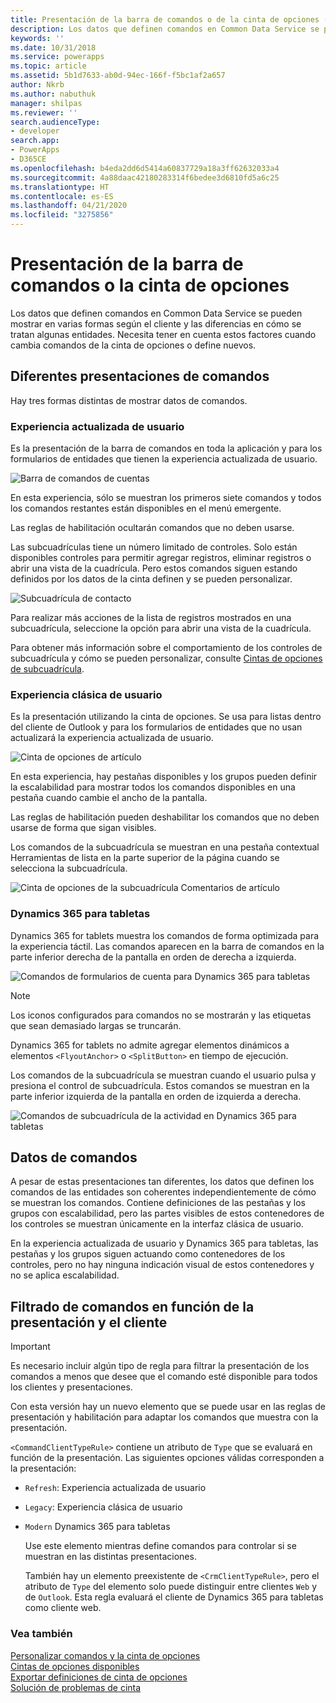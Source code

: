 ```yaml
---
title: Presentación de la barra de comandos o de la cinta de opciones (aplicaciones basadas en modelos) | Microsoft Docs
description: Los datos que definen comandos en Common Data Service se pueden mostrar en varias formas según el cliente y las diferencias en cómo se tratan algunas entidades. Necesita tener en cuenta estos factores cuando cambia comandos de la cinta de opciones o define nuevos.
keywords: ''
ms.date: 10/31/2018
ms.service: powerapps
ms.topic: article
ms.assetid: 5b1d7633-ab0d-94ec-166f-f5bc1af2a657
author: Nkrb
ms.author: nabuthuk
manager: shilpas
ms.reviewer: ''
search.audienceType:
- developer
search.app:
- PowerApps
- D365CE
ms.openlocfilehash: b4eda2dd6d5414a60837729a18a3ff62632033a4
ms.sourcegitcommit: 4a88daac42180283314f6bedee3d6810fd5a6c25
ms.translationtype: HT
ms.contentlocale: es-ES
ms.lasthandoff: 04/21/2020
ms.locfileid: "3275856"
---
```

# <a name="command-bar-or-ribbon-presentation"></a>Presentación de la barra de comandos o la cinta de opciones

<!-- https://docs.microsoft.com/dynamics365/customer-engagement/developer/customize-dev/command-bar-ribbon-presentation -->

Los datos que definen comandos en Common Data Service se pueden mostrar en varias formas según el cliente y las diferencias en cómo se tratan algunas entidades. Necesita tener en cuenta estos factores cuando cambia comandos de la cinta de opciones o define nuevos.
  
<a name="BKMK_DifferentPresentations"></a>   
## <a name="different-presentations-of-commands"></a>Diferentes presentaciones de comandos  
 Hay tres formas distintas de mostrar datos de comandos.  
  
### <a name="updated-user-experience"></a>Experiencia actualizada de usuario  
 Es la presentación de la barra de comandos en toda la aplicación y para los formularios de entidades que tienen la experiencia actualizada de usuario.  
  
 ![Barra de comandos de cuentas](media/customization-account-grid-command-bar.PNG "Barra de comandos de cuentas en Dynamics 365")
  
 En esta experiencia, sólo se muestran los primeros siete comandos y todos los comandos restantes están disponibles en el menú emergente.  
  
 Las reglas de habilitación ocultarán comandos que no deben usarse.  
  
 Las subcuadrículas tiene un número limitado de controles. Solo están disponibles controles para permitir agregar registros, eliminar registros o abrir una vista de la cuadrícula. Pero estos comandos siguen estando definidos por los datos de la cinta definen y se pueden personalizar.  
  
 ![Subcuadrícula de contacto](media/customization-contract-subgrid.PNG "Subcuadrícula de contacto en Dynamics 365")  
  
 Para realizar más acciones de la lista de registros mostrados en una subcuadrícula, seleccione la opción para abrir una vista de la cuadrícula.  
  
 Para obtener más información sobre el comportamiento de los controles de subcuadrícula y cómo se pueden personalizar, consulte [Cintas de opciones de subcuadrícula](/dynamics365/customer-engagement/developer/customize-dev/ribbons-available-microsoft-dynamics-365#BKMK_SubGridRibbons).  
  
### <a name="classic-user-experience"></a>Experiencia clásica de usuario  
 Es la presentación utilizando la cinta de opciones. Se usa para listas dentro del cliente de Outlook y para los formularios de entidades que no usan actualizará la experiencia actualizada de usuario.  
  
 ![Cinta de opciones de artículo](media/customization-article-ribbon.PNG "Cinta de opciones de artículo en Dynamics 365")  
  
 En esta experiencia, hay pestañas disponibles y los grupos pueden definir la escalabilidad para mostrar todos los comandos disponibles en una pestaña cuando cambie el ancho de la pantalla.  
  
 Las reglas de habilitación pueden deshabilitar los comandos que no deben usarse de forma que sigan visibles.  
  
 Los comandos de la subcuadrícula se muestran en una pestaña contextual Herramientas de lista en la parte superior de la página cuando se selecciona la subcuadrícula.  
  
 ![Cinta de opciones de la subcuadrícula Comentarios de artículo](media/customization-article-comments-subgrid-ribbon.PNG "Cinta de opciones de la subcuadrícula Comentarios de artículo en Dynamics 365")  
  
<a name="BKMK_CRMForTablets"></a>   
### <a name="dynamics-365-for-tablets"></a>Dynamics 365 para tabletas  
 Dynamics 365 for tablets muestra los comandos de forma optimizada para la experiencia táctil. Las comandos aparecen en la barra de comandos en la parte inferior derecha de la pantalla en orden de derecha a izquierda.  
  
 ![Comandos de formularios de cuenta para Dynamics 365 para tabletas](media/customization-nobile-app-account-form-command.PNG "Comandos de formularios de cuenta para Dynamics 365 para tabletas")  
  
> [!NOTE]
>  Los iconos configurados para comandos no se mostrarán y las etiquetas que sean demasiado largas se truncarán.  
> 
> Dynamics 365 for tablets no admite agregar elementos dinámicos a elementos `<FlyoutAnchor>` o `<SplitButton>` en tiempo de ejecución.  
  
 Los comandos de la subcuadrícula se muestran cuando el usuario pulsa y presiona el control de subcuadrícula. Estos comandos se muestran en la parte inferior izquierda de la pantalla en orden de izquierda a derecha.  
  
 ![Comandos de subcuadrícula de la actividad en Dynamics 365 para tabletas](media/customization-mobile-app-activity-subgrid.PNG "Comandos de subcuadrícula de la actividad en Dynamics 365 para tabletas")  
  
<a name="BKMK_CommandData"></a>   
## <a name="command-data"></a>Datos de comandos  
 A pesar de estas presentaciones tan diferentes, los datos que definen los comandos de las entidades son coherentes independientemente de cómo se muestran los comandos. Contiene definiciones de las pestañas y los grupos con escalabilidad, pero las partes visibles de estos contenedores de los controles se muestran únicamente en la interfaz clásica de usuario.  
  
 En la experiencia actualizada de usuario y Dynamics 365 para tabletas, las pestañas y los grupos siguen actuando como contenedores de los controles, pero no hay ninguna indicación visual de estos contenedores y no se aplica escalabilidad.  
  
<a name="BKMK_FilteringCommands"></a>   
## <a name="filtering-commands-based-on-presentation-and-client"></a>Filtrado de comandos en función de la presentación y el cliente  
  
> [!IMPORTANT]
>  Es necesario incluir algún tipo de regla para filtrar la presentación de los comandos a menos que desee que el comando esté disponible para todos los clientes y presentaciones.  
  
 Con esta versión hay un nuevo elemento que se puede usar en las reglas de presentación y habilitación para adaptar los comandos que muestra con la presentación.  
  
 `<CommandClientTypeRule>` contiene un atributo de `Type` que se evaluará en función de la presentación. Las siguientes opciones válidas corresponden a la presentación:  
  
- `Refresh`: Experiencia actualizada de usuario  
  
- `Legacy`: Experiencia clásica de usuario  
  
- `Modern` Dynamics 365 para tabletas  
  
  Use este elemento mientras define comandos para controlar si se muestran en las distintas presentaciones.  
  
  También hay un elemento preexistente de `<CrmClientTypeRule>`, pero el atributo de `Type` del elemento solo puede distinguir entre clientes `Web` y de `Outlook`. Esta regla evaluará el cliente de Dynamics 365 para tabletas como cliente web.  
  
### <a name="see-also"></a>Vea también  
 [Personalizar comandos y la cinta de opciones](customize-commands-ribbon.md)   
 [Cintas de opciones disponibles](/dynamics365/customer-engagement/developer/customize-dev/ribbons-available-microsoft-dynamics-365)   
 [Exportar definiciones de cinta de opciones](export-ribbon-definitions.md)   
 [Solución de problemas de cinta](https://support.microsoft.com/help/4552163)
